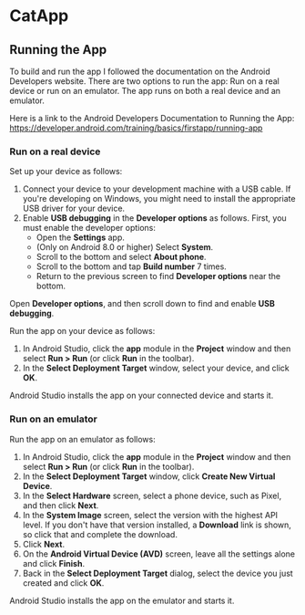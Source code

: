# CatApp

## Running the App

To build and run the app I followed the documentation on the Android Developers website. There are two options to run the app: Run on a real device or run on an emulator. The app runs on both a real device and an emulator.

Here is a link to the Android Developers Documentation to Running the App:
https://developer.android.com/training/basics/firstapp/running-app

### Run on a real device

Set up your device as follows:
1.	Connect your device to your development machine with a USB cable. If you're developing on Windows, you might need to install the appropriate USB driver for your device.
2.	Enable **USB debugging** in the **Developer options** as follows. First, you must enable the developer options:
    -	Open the **Settings** app.
    -	(Only on Android 8.0 or higher) Select **System**.
    -	Scroll to the bottom and select **About phone**.
    -	Scroll to the bottom and tap **Build number** 7 times.
    -	Return to the previous screen to find **Developer options** near the bottom.

Open **Developer options**, and then scroll down to find and enable **USB debugging**.

Run the app on your device as follows:
1.	In Android Studio, click the **app** module in the **Project** window and then select **Run > Run** (or click **Run** in the toolbar). 
2.	In the **Select Deployment Target** window, select your device, and click **OK**.
 
Android Studio installs the app on your connected device and starts it.

### Run on an emulator

Run the app on an emulator as follows:
1.	In Android Studio, click the **app** module in the **Project** window and then select **Run > Run** (or click **Run** in the toolbar).
2.	In the **Select Deployment Target** window, click **Create New Virtual Device**. 
3.	In the **Select Hardware** screen, select a phone device, such as Pixel, and then click **Next**.
4.	In the **System Image** screen, select the version with the highest API level. If you don't have that version installed, a **Download** link is shown, so click that and complete the download.
5.	Click **Next**.
6.	On the **Android Virtual Device (AVD)** screen, leave all the settings alone and click **Finish**.
7.	Back in the **Select Deployment Target** dialog, select the device you just created and click **OK**.

Android Studio installs the app on the emulator and starts it.
